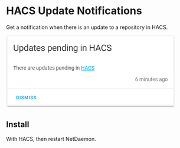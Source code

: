 # HACS Update Notifications

Get a notification when there is an update to a repository in HACS.

![sample](sample.png)

## Install

With HACS, then restart NetDaemon.